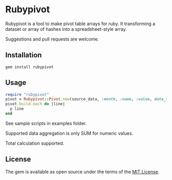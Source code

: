 # Rubypivot

Rubypivot is a tool to make pivot table arrays for ruby.
It transforming a dataset or array of hashes into a spreadsheet-style array.

Suggestions and pull requests are welcome.

## Installation

```
gem install rubypivot
```

## Usage

```ruby
require "rubypivot"
pivot = Rubypivot::Pivot.new(source_data, :month, :name, :value, data_type: :integer)
pivot.build.each do |line|
  p line
end
```
See sample scripts in examples folder.

Supported data aggregation is only SUM for numeric values.

Total calculation supported.

## License

The gem is available as open source under the terms of the [MIT License](https://opensource.org/licenses/MIT).

